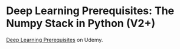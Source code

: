# Deep Learning Prerequisites: The Numpy Stack in Python (V2+)

[Deep Learning Prerequisites](https://www.udemy.com/course/deep-learning-prerequisites-the-numpy-stack-in-python) on Udemy.